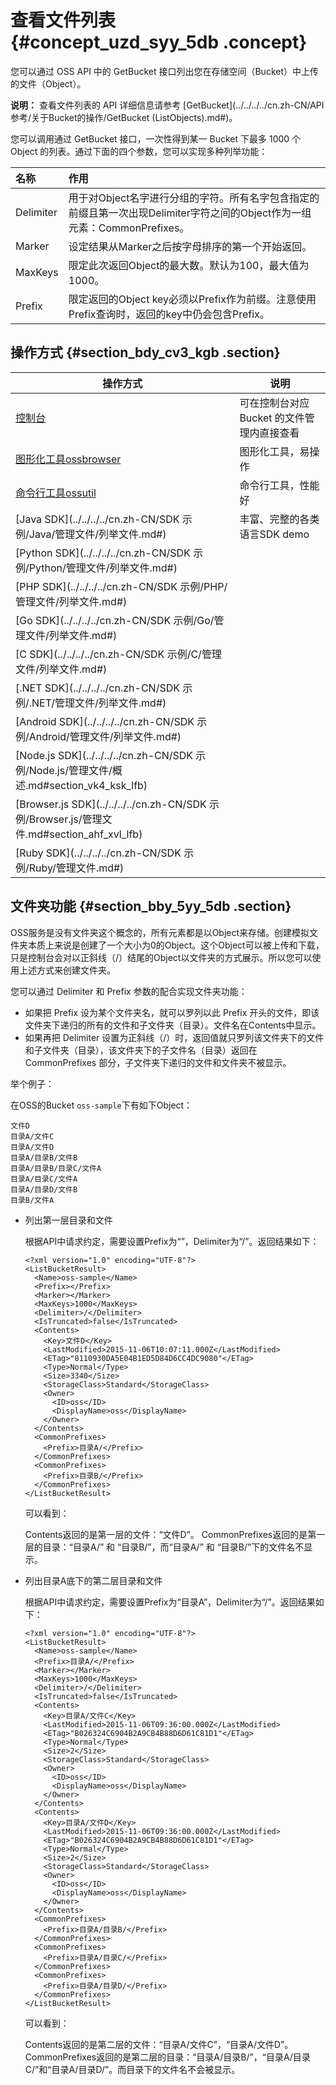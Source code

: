 # 查看文件列表 {#concept_uzd_syy_5db .concept}

您可以通过 OSS API 中的 GetBucket 接口列出您在存储空间（Bucket）中上传的文件（Object）。

**说明：** 查看文件列表的 API 详细信息请参考 [GetBucket](../../../../cn.zh-CN/API 参考/关于Bucket的操作/GetBucket (ListObjects).md#)。

您可以调用通过 GetBucket 接口，一次性得到某一 Bucket 下最多 1000 个 Object 的列表。通过下面的四个参数，您可以实现多种列举功能：

|名称|作用|
|:-|:-|
|Delimiter|用于对Object名字进行分组的字符。所有名字包含指定的前缀且第一次出现Delimiter字符之间的Object作为一组元素：CommonPrefixes。|
|Marker|设定结果从Marker之后按字母排序的第一个开始返回。|
|MaxKeys|限定此次返回Object的最大数。默认为100，最大值为1000。|
|Prefix|限定返回的Object key必须以Prefix作为前缀。注意使用Prefix查询时，返回的key中仍会包含Prefix。|

## 操作方式 {#section_bdy_cv3_kgb .section}

|操作方式|说明|
|----|--|
|[控制台](https://oss.console.aliyun.com/overview)|可在控制台对应 Bucket 的文件管理内直接查看|
|[图形化工具ossbrowser](../../../../cn.zh-CN/常用工具/图形化管理工具ossbrowser/快速开始.md#)|图形化工具，易操作|
|[命令行工具ossutil](../../../../cn.zh-CN/常用工具/命令行工具ossutil/常用命令/ls.md#)|命令行工具，性能好|
|[Java SDK](../../../../cn.zh-CN/SDK 示例/Java/管理文件/列举文件.md#)|丰富、完整的各类语言SDK demo|
|[Python SDK](../../../../cn.zh-CN/SDK 示例/Python/管理文件/列举文件.md#)|
|[PHP SDK](../../../../cn.zh-CN/SDK 示例/PHP/管理文件/列举文件.md#)|
|[Go SDK](../../../../cn.zh-CN/SDK 示例/Go/管理文件/列举文件.md#)|
|[C SDK](../../../../cn.zh-CN/SDK 示例/C/管理文件/列举文件.md#)|
|[.NET SDK](../../../../cn.zh-CN/SDK 示例/.NET/管理文件/列举文件.md#)|
|[Android SDK](../../../../cn.zh-CN/SDK 示例/Android/管理文件/列举文件.md#)|
|[Node.js SDK](../../../../cn.zh-CN/SDK 示例/Node.js/管理文件/概述.md#section_vk4_ksk_lfb)|
|[Browser.js SDK](../../../../cn.zh-CN/SDK 示例/Browser.js/管理文件.md#section_ahf_xvl_lfb)|
|[Ruby SDK](../../../../cn.zh-CN/SDK 示例/Ruby/管理文件.md#)|

## 文件夹功能 {#section_bby_5yy_5db .section}

OSS服务是没有文件夹这个概念的，所有元素都是以Object来存储。创建模拟文件夹本质上来说是创建了一个大小为0的Object。这个Object可以被上传和下载，只是控制台会对以正斜线（/）结尾的Object以文件夹的方式展示。所以您可以使用上述方式来创建文件夹。

您可以通过 Delimiter 和 Prefix 参数的配合实现文件夹功能：

-   如果把 Prefix 设为某个文件夹名，就可以罗列以此 Prefix 开头的文件，即该文件夹下递归的所有的文件和子文件夹（目录）。文件名在Contents中显示。
-   如果再把 Delimiter 设置为正斜线（/）时，返回值就只罗列该文件夹下的文件和子文件夹（目录），该文件夹下的子文件名（目录）返回在 CommonPrefixes 部分，子文件夹下递归的文件和文件夹不被显示。

举个例子：

在OSS的Bucket `oss-sample`下有如下Object：

``` {#codeblock_y3w_aco_a15}
文件D
目录A/文件C
目录A/文件D
目录A/目录B/文件B
目录A/目录B/目录C/文件A
目录A/目录C/文件A
目录A/目录D/文件B
目录B/文件A
```

-   列出第一层目录和文件

    根据API中请求约定，需要设置Prefix为“”，Delimiter为“/”。返回结果如下：

    ``` {#codeblock_xo5_f0k_xc3}
    <?xml version="1.0" encoding="UTF-8"?>
    <ListBucketResult>
      <Name>oss-sample</Name>
      <Prefix></Prefix>
      <Marker></Marker>
      <MaxKeys>1000</MaxKeys>
      <Delimiter>/</Delimiter>
      <IsTruncated>false</IsTruncated>
      <Contents>
        <Key>文件D</Key>
        <LastModified>2015-11-06T10:07:11.000Z</LastModified>
        <ETag>"8110930DA5E04B1ED5D84D6CC4DC9080"</ETag>
        <Type>Normal</Type>
        <Size>3340</Size>
        <StorageClass>Standard</StorageClass>
        <Owner>
          <ID>oss</ID>
          <DisplayName>oss</DisplayName>
        </Owner>
      </Contents>
      <CommonPrefixes>
        <Prefix>目录A/</Prefix>
      </CommonPrefixes>
      <CommonPrefixes>
        <Prefix>目录B/</Prefix>
      </CommonPrefixes>
    </ListBucketResult>
    ```

    可以看到：

    Contents返回的是第一层的文件：“文件D”。 CommonPrefixes返回的是第一层的目录：“目录A/” 和 “目录B/”，而“目录A/” 和 “目录B/”下的文件名不显示。

-   列出目录A底下的第二层目录和文件

    根据API中请求约定，需要设置Prefix为“目录A”，Delimiter为“/”。返回结果如下：

    ``` {#codeblock_xgk_hcc_18u}
    <?xml version="1.0" encoding="UTF-8"?>
    <ListBucketResult>
      <Name>oss-sample</Name>
      <Prefix>目录A/</Prefix>
      <Marker></Marker>
      <MaxKeys>1000</MaxKeys>
      <Delimiter>/</Delimiter>
      <IsTruncated>false</IsTruncated>
      <Contents>
        <Key>目录A/文件C</Key>
        <LastModified>2015-11-06T09:36:00.000Z</LastModified>
        <ETag>"B026324C6904B2A9CB4B88D6D61C81D1"</ETag>
        <Type>Normal</Type>
        <Size>2</Size>
        <StorageClass>Standard</StorageClass>
        <Owner>
          <ID>oss</ID>
          <DisplayName>oss</DisplayName>
        </Owner>
      </Contents>
      <Contents>
        <Key>目录A/文件D</Key>
        <LastModified>2015-11-06T09:36:00.000Z</LastModified>
        <ETag>"B026324C6904B2A9CB4B88D6D61C81D1"</ETag>
        <Type>Normal</Type>
        <Size>2</Size>
        <StorageClass>Standard</StorageClass>
        <Owner>
          <ID>oss</ID>
          <DisplayName>oss</DisplayName>
        </Owner>
      </Contents>
      <CommonPrefixes>
        <Prefix>目录A/目录B/</Prefix>
      </CommonPrefixes>
      <CommonPrefixes>
        <Prefix>目录A/目录C/</Prefix>
      </CommonPrefixes>
      <CommonPrefixes>
        <Prefix>目录A/目录D/</Prefix>
      </CommonPrefixes>
    </ListBucketResult>
    ```

    可以看到：

    Contents返回的是第二层的文件：“目录A/文件C”，“目录A/文件D”。 CommonPrefixes返回的是第二层的目录：“目录A/目录B/”，“目录A/目录C/”和“目录A/目录D/”。而目录下的文件名不会被显示。


